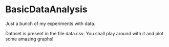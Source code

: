 # BasicDataAnalysis
Just a bunch of my experiments with data.

Dataset is present in the file data.csv. You shall play around with it and plot some amazing graphs!
